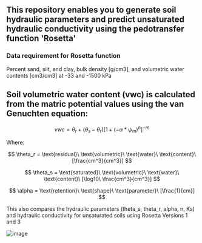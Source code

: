 ## This repository enables you to generate soil  hydraulic parameters and predict unsaturated hydraulic conductivity using the pedotransfer function 'Rosetta'

### Data requirement for Rosetta function

Percent sand, silt, and clay, bulk density [g/cm3], and volumetric water contents [cm3/cm3] at -33 and -1500 kPa


## Soil volumetric water content (vwc) is calculated from the matric potential values using the van Genuchten equation:
$$
vwc = \theta_r + (\theta_s - \theta_r) [1 + (-\alpha * \psi_m)^{n}]^{-m}
$$

Where:

$$
\theta_r = \text{residual}\ \text{volumetric}\ \text{water}\ \text{content}\ [\frac{cm^3}{cm^3}]
$$

$$
\theta_s = \text{saturated}\ \text{volumetric}\ \text{water}\ \text{content}\ [\log10\ \frac{cm^3}{cm^3}]
$$

$$
\alpha = \text{retention}\ \text{shape}\ \text{parameter}\ [\frac{1}{cm}]
$$



This also compares the hydraulic parameters (theta_s, theta_r, alpha, n, Ks) and hydraulic conductivity for unsaturated soils using Rosetta Versions 1 and 3


![image](https://github.com/MarkBarbadillo/Rosetta-Soilhydraulicconductivity/assets/157748709/3b781a05-5abf-4ba0-9782-230f65226561)
